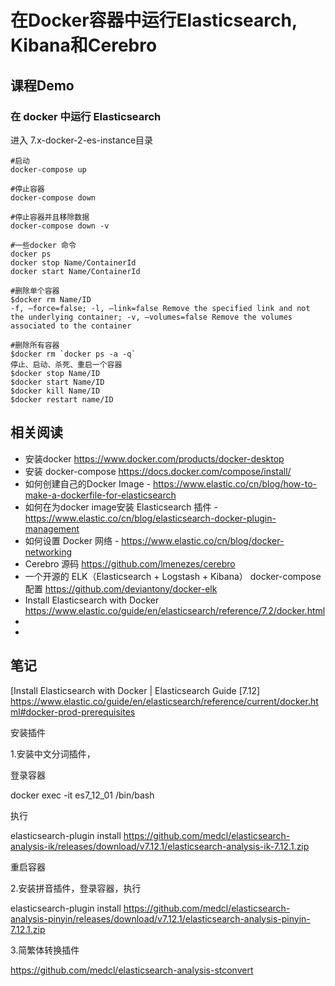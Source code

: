 # 在Docker容器中运行Elasticsearch, Kibana和Cerebro
## 课程Demo
### 在 docker 中运行 Elasticsearch
进入 7.x-docker-2-es-instance目录

```
#启动
docker-compose up

#停止容器
docker-compose down

#停止容器并且移除数据
docker-compose down -v

#一些docker 命令
docker ps
docker stop Name/ContainerId
docker start Name/ContainerId

#删除单个容器
$docker rm Name/ID
-f, –force=false; -l, –link=false Remove the specified link and not the underlying container; -v, –volumes=false Remove the volumes associated to the container

#删除所有容器
$docker rm `docker ps -a -q`  
停止、启动、杀死、重启一个容器
$docker stop Name/ID  
$docker start Name/ID  
$docker kill Name/ID  
$docker restart name/ID

```
## 相关阅读
- 安装docker  https://www.docker.com/products/docker-desktop
- 安装 docker-compose https://docs.docker.com/compose/install/
- 如何创建自己的Docker Image - https://www.elastic.co/cn/blog/how-to-make-a-dockerfile-for-elasticsearch
- 如何在为docker image安装 Elasticsearch 插件 - https://www.elastic.co/cn/blog/elasticsearch-docker-plugin-management
- 如何设置 Docker 网络 - https://www.elastic.co/cn/blog/docker-networking
- Cerebro 源码 https://github.com/lmenezes/cerebro
- 一个开源的 ELK（Elasticsearch + Logstash + Kibana） docker-compose 配置 https://github.com/deviantony/docker-elk
- Install Elasticsearch with Docker https://www.elastic.co/guide/en/elasticsearch/reference/7.2/docker.html
- 
- 

## 笔记
 [Install Elasticsearch with Docker | Elasticsearch Guide [7.12] https://www.elastic.co/guide/en/elasticsearch/reference/current/docker.html#docker-prod-prerequisites

  安装插件

1.安装中文分词插件，

登录容器

docker exec -it es7_12_01  /bin/bash

执行

 elasticsearch-plugin install https://github.com/medcl/elasticsearch-analysis-ik/releases/download/v7.12.1/elasticsearch-analysis-ik-7.12.1.zip

重启容器



2.安装拼音插件，登录容器，执行

 elasticsearch-plugin install https://github.com/medcl/elasticsearch-analysis-pinyin/releases/download/v7.12.1/elasticsearch-analysis-pinyin-7.12.1.zip



3.简繁体转换插件

https://github.com/medcl/elasticsearch-analysis-stconvert





